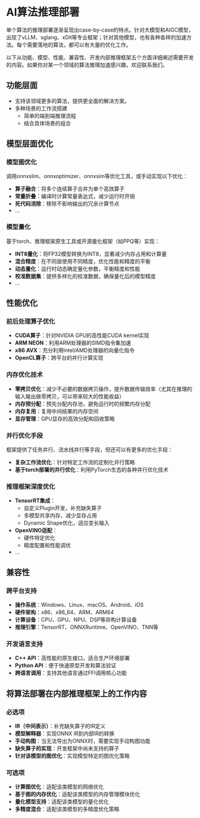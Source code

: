 # AI算法推理部署

单个算法的推理部署逐渐呈现出case-by-case的特点。针对大模型和AIGC模型，出现了vLLM、sglang、xDit等专业框架；针对其他模型，也有各种各样的加速方法。每个需要落地的算法，都可以有大量的优化工作。

以下从功能、模型、性能、兼容性、开发内部推理框架五个方面详细阐述需要开发的内容。如果你对某一个领域的算法推理加速感兴趣，欢迎联系我们。

## 功能层面

- 支持该领域更多的算法，提供更全面的解决方案。
- 多种场景的工作流搭建
  - 简单的端到端推理流程
  - 结合具体场景的组合

## 模型层面优化

### 模型图优化

调用onnxslim、onnxoptimizer、onnxsim等优化工具，或手动实现以下优化：

- **算子融合**：将多个连续算子合并为单个高效算子
- **常量折叠**：编译时计算常量表达式，减少运行时开销
- **死代码消除**：移除不影响输出的冗余计算节点
- ...

### 模型量化

基于torch、推理框架原生工具或开源量化框架（如PPQ等）实现：

- **INT8量化**：将FP32模型转换为INT8，显著减少内存占用和计算量
- **混合精度**：在不同层使用不同精度，优化性能和精度的平衡
- **动态量化**：运行时动态确定量化参数，平衡精度和性能
- **校准数据集**：提供多样化的校准数据，确保量化后的模型精度
- ...

## 性能优化

### 前后处理算子优化
- **CUDA算子**：针对NVIDIA GPU的高性能CUDA kernel实现
- **ARM NEON**：利用ARM处理器的SIMD指令集加速
- **x86 AVX**：充分利用Intel/AMD处理器的向量化指令
- **OpenCL算子**：跨平台的并行计算实现

### 内存优化技术
- **零拷贝优化**：减少不必要的数据拷贝操作，提升数据传输效率（尤其在推理的输入输出做零拷贝，可以带来较大的性能收益）
- **内存预分配**：预先分配内存池，避免运行时的频繁内存分配
- **内存复用**：复用中间结果的内存空间
- **显存管理**：GPU显存的高效分配和回收策略

### 并行优化手段
框架提供了任务并行、流水线并行等手段，但还可以有更多的优化手段：
- **复杂工作流优化**：针对特定工作流的定制化并行策略
- **基于torch部署的并行优化**：利用PyTorch生态的各种并行优化技术

### 推理框架深度优化
- **TensorRT集成**：
  - 自定义Plugin开发，补充缺失算子
  - 多模型共享内存，减少显存占用
  - Dynamic Shape优化，适应变长输入
- **OpenVINO适配**：
  - 硬件特定优化
  - 精度配置和性能调优
- ...

## 兼容性

### 跨平台支持
- **操作系统**：Windows、Linux、macOS、Android、iOS
- **硬件架构**：x86、x86_64、ARM、ARM64
- **计算设备**：CPU、GPU、NPU、DSP等异构计算设备
- **推理引擎**：TensorRT、ONNXRuntime、OpenVINO、TNN等

### 开发语言支持
- **C++ API**：高性能的原生接口，适合生产环境部署
- **Python API**：便于快速原型开发和算法验证
- **跨语言调用**：支持其他语言通过FFI调用核心功能

## 将算法部署在内部推理框架上的工作内容

### 必选项
- **IR（中间表示）**：补充缺失算子的IR定义
- **模型解释器**：实现ONNX IR到内部IR的转换
- **手动构图**：当无法导出为ONNX时，需要实现手动构图功能
- **缺失算子的实现**：开发框架中尚未支持的算子
- **针对该模型的图优化**：实现模型特定的图优化策略

### 可选项
- **计算图优化**：适配该类模型的网络优化
- **基于图的内存优化**：适配该类模型的内存管理模块优化
- **量化模型支持**：适配该类模型的量化优化
- **多精度混合**：适配该类模型的多精度优化策略
